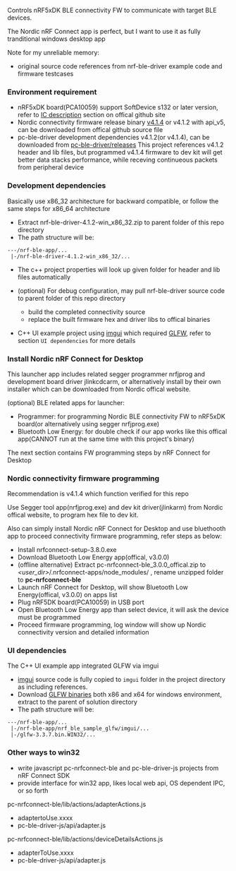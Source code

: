 Controls nRF5xDK BLE connectivity FW to communicate with target BLE devices.

The Nordic nRF Connect app is perfect, but I want to use it as fully tranditional windows desktop app

Note for my unreliable memory:
- original source code references from nrf-ble-driver example code and firmware testcases


### Environment requirement ###
- nRF5xDK board(PCA10059) support SoftDevice s132 or later version, refer to [IC description](https://github.com/NordicSemiconductor/pc-ble-driver/tree/master#softdevice-and-ic) section on offical github site
- Nordic connectivity firmware release binary [v4.1.4](https://github.com/NordicSemiconductor/pc-ble-driver/tree/v4.1.4-hex/hex/sd_api_v5) or v4.1.2 with api_v5, can be downloaded from offical github source file
- pc-ble-driver development dependencies v4.1.2(or v4.1.4), can be downloaded from [pc-ble-driver/releases](https://github.com/NordicSemiconductor/pc-ble-driver/releases)
This project references v4.1.2 header and lib files, but programmed v4.1.4 firmware to dev kit will get better data stacks performance, while receving continueous packets from peripheral device


### Development dependencies ###
Basically use x86_32 architecture for backward compatible, or follow the same steps for x86_64 architecture
- Extract nrf-ble-driver-4.1.2-win_x86_32.zip to parent folder of this repo directory
- The path structure will be:
```
---/nrf-ble-app/...
 |-/nrf-ble-driver-4.1.2-win_x86_32/...
```
- The c++ project properties will look up given folder for header and lib files automatically
- (optional) For debug configuration, may pull nrf-ble-driver source code to parent folder of this repo directory
  - build the completed connectivity source
  - replace the built firmware hex and driver libs to offical binaries

- C++ UI example project using [imgui](https://github.com/ocornut/imgui) which required [GLFW](https://www.glfw.org/docs/3.3/index.html), refer to section `UI dependencies` for more details


### Install Nordic nRF Connect for Desktop ###
This launcher app includes related segger programmer nrfjprog and development board driver jlinkcdcarm,
or alternatively install by their own installer which can be downloaded from Nordic offical website.

(optional) BLE related apps for launcher:
- Programmer: for programming Nordic BLE connectivity FW to nRF5xDK board(or alternatively using segger nrfjprog.exe)
- Bluetooth Low Energy: for double check if our app works like this offical app(CANNOT run at the same time with this project's binary)

The next section contains FW programming steps by nRF Connect for Desktop


### Nordic connectivity firmware programming ###
Recommendation is v4.1.4 which function verified for this repo

Use Segger tool app(nrfjprog.exe) and dev kit driver(jlinkarm) from Nordic offical website, to program hex file to dev kit.

Also can simply install Nordic nRF Connect for Desktop and use bluethooth app to proceed connectivity firmware programming,
refer steps as below:
- Install nrfconnect-setup-3.8.0.exe
- Download Bluetooth Low Energy app(offical, v3.0.0)
- (offline alternative) Extract pc-nrfconnect-ble_3.0.0_offical.zip to *<user_dir>*/.nrfconnect-apps/node_modules/ , rename unzipped folder to **pc-nrfconnect-ble** 
- Launch nRF Connect for Desktop, will show Bluetooth Low Energy(offical, v3.0.0) on apps list
- Plug nRF5DK board(PCA10059) in USB port
- Open Bluetooth Low Energy app than select device, it will ask the device must be programmed
- Proceed firmware programming, log window will show up Nordic connectivity version and detailed information


### UI dependencies ###
The C++ UI example app integrated GLFW via imgui

- [imgui](https://github.com/ocornut/imgui) source code is fully copied to `imgui` folder in the project directory as including references.
- Download [GLFW binaries](https://www.glfw.org/download.html) both x86 and x64 for windows environment, extract to the parent of solution directory
- The path structure will be:
```
---/nrf-ble-app/...
 |-/nrf-ble-app/nrf_ble_sample_glfw/imgui/...
 |-/glfw-3.3.7.bin.WIN32/...
```

### Other ways to win32 ###
- write javascript pc-nrfconnect-ble and pc-ble-driver-js projects from nRF Connect SDK
- provide interface for win32 app, likes local web api, OS dependent IPC, or so forth

pc-nrfconnect-ble/lib/actions/adapterActions.js
  - adaptertoUse.xxxx
  - pc-ble-driver-js/api/adapter.js

pc-nrfconnect-ble/lib/actions/deviceDetailsActions.js
  - adapterToUse.xxxx
  - pc-ble-driver-js/api/adapter.js

